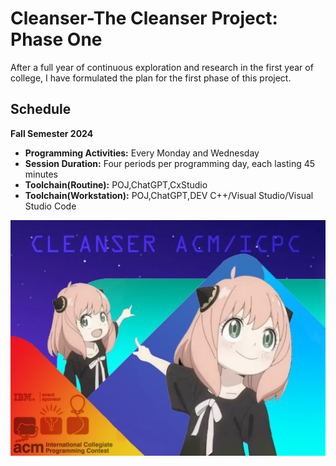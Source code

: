 # Cleanser-The Cleanser Project: Phase One

After a full year of continuous exploration and research in the first year of college, I have formulated the plan for the first phase of this project.

## Schedule

**Fall Semester 2024**

- **Programming Activities:** Every Monday and Wednesday
- **Session Duration:** Four periods per programming day, each lasting 45 minutes
- **Toolchain(Routine):** POJ,ChatGPT,CxStudio
- **Toolchain(Workstation):** POJ,ChatGPT,DEV C++/Visual Studio/Visual Studio Code

![The Cleanser Project](https://github.com/LANEING-AVIATION/Cleanser/blob/main/Homepage/init.jpg)
